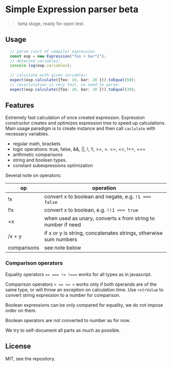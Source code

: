 # Simple Expression parser beta

> beta stage, ready for open test.

## Usage

~~~typescript
  // parse (sort of compile) expression
  const exp = new Expression("foo + bar*2");
  // detected variables:
  console.log(exp.variables);
  
  // calculate with given variables:
  expect(exp.calculate({foo: 10, bar: 20 })).toEqual(50);
  // recaclulation is very fast, no need to parse:
  expect(exp.calculate({foo: 10, bar: 10 })).toEqual(30);
~~~

## Features

Extremely fast calculation of once created expression. Expression constructor creates 
and optimizes expression tree to speed up calculations. Main usage paradigm is
to create instance and then call `caclulate` with necessary variables.

- regular math, brackets
- logic operations: true, false, &&, ||, !, !!, >=, >. <=, <<, !==, ===
- arithmetic comparisons
- string and boolean types. 
- constant subexpressions optimization

Several note on operators:

|op |operation|
|---|---------|
| !x  | convert x to boolean and negate, e.g. `!1 === false` |
| !!x | convert x to boolean, e.g. `!!1 === true` |
| +x | when used as unary, converts x from string to number if need |
/x + y| if x or y is string, concatenates strings, otherwise sum numbers|
| comparisons | see note below |

### Comparison operators

Equality operators `== === != !===` works for all types as in javascript.

Comparison operators `< <= >= >` works only if both operands are of the same type,
or will throw an exception on calculation time. Use `+strValue` to convert string expression to a number for comparison.

Boolean expressions can be only compared for equality, we do not impose order on them.

Boolean operators are not converted to number as for now.

We try to self-document all parts as much as possible.

## License 

MIT, see the repository.